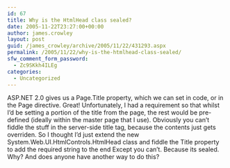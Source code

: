 ```yaml
---
id: 67
title: Why is the HtmlHead class sealed?
date: 2005-11-22T23:27:00+00:00
author: james.crowley
layout: post
guid: /james_crowley/archive/2005/11/22/431293.aspx
permalink: /2005/11/22/why-is-the-htmlhead-class-sealed/
sfw_comment_form_password:
  - Zc9SKkh4ILEg
categories:
  - Uncategorized
---
```

ASP.NET 2.0 gives us a Page.Title property, which we can set in code, or in the Page directive. Great! Unfortunately, I had a requirement so that whilst I&#8217;d be setting a portion of the title from the page, the rest would be pre-defined (ideally within the master page that I use). Obviously you can&#8217;t fiddle the stuff in the server-side title tag, because the contents just gets overriden. So I thought I&#8217;d just extend the new System.Web.UI.HtmlControls.HtmlHead class and fiddle the Title property to add the required string to the end Except you can&#8217;t. Because its sealed. Why? And does anyone have another way to do this?